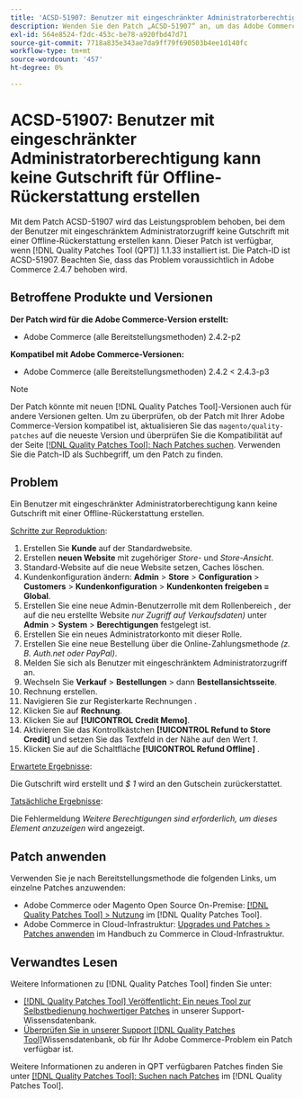 ```yaml
---
title: 'ACSD-51907: Benutzer mit eingeschränkter Administratorberechtigung kann keine Gutschrift für Offline-Rückerstattung erstellen'
description: Wenden Sie den Patch „ACSD-51907“ an, um das Adobe Commerce-Problem zu beheben, bei dem der eingeschränkte Administrator keine Gutschrift mit einer Offline-Rückerstattung erstellen kann.
exl-id: 564e8524-f2dc-453c-be78-a920fbd47d71
source-git-commit: 7718a835e343ae7da9ff79f690503b4ee1d140fc
workflow-type: tm+mt
source-wordcount: '457'
ht-degree: 0%

---
```


# ACSD-51907: Benutzer mit eingeschränkter Administratorberechtigung kann keine Gutschrift für Offline-Rückerstattung erstellen

Mit dem Patch ACSD-51907 wird das Leistungsproblem behoben, bei dem der Benutzer mit eingeschränktem Administratorzugriff keine Gutschrift mit einer Offline-Rückerstattung erstellen kann. Dieser Patch ist verfügbar, wenn [!DNL Quality Patches Tool (QPT)] 1.1.33 installiert ist. Die Patch-ID ist ACSD-51907. Beachten Sie, dass das Problem voraussichtlich in Adobe Commerce 2.4.7 behoben wird.

## Betroffene Produkte und Versionen

**Der Patch wird für die Adobe Commerce-Version erstellt:**

* Adobe Commerce (alle Bereitstellungsmethoden) 2.4.2-p2

**Kompatibel mit Adobe Commerce-Versionen:**

* Adobe Commerce (alle Bereitstellungsmethoden) 2.4.2 &lt; 2.4.3-p3

>[!NOTE]
>
>Der Patch könnte mit neuen [!DNL Quality Patches Tool]-Versionen auch für andere Versionen gelten. Um zu überprüfen, ob der Patch mit Ihrer Adobe Commerce-Version kompatibel ist, aktualisieren Sie das `magento/quality-patches` auf die neueste Version und überprüfen Sie die Kompatibilität auf der Seite [[!DNL Quality Patches Tool]: Nach Patches suchen](https://experienceleague.adobe.com/tools/commerce-quality-patches/index.html?lang=de). Verwenden Sie die Patch-ID als Suchbegriff, um den Patch zu finden.

## Problem

Ein Benutzer mit eingeschränkter Administratorberechtigung kann keine Gutschrift mit einer Offline-Rückerstattung erstellen.

<u>Schritte zur Reproduktion</u>:

1. Erstellen Sie **Kunde** auf der Standardwebsite.
1. Erstellen **neuen Website** mit zugehöriger *Store*- und *Store-Ansicht*.
1. Standard-Website auf die neue Website setzen, Caches löschen.
1. Kundenkonfiguration ändern: **Admin** > **Store** > **Configuration** > **Customers** > **Kundenkonfiguration** > **Kundenkonten freigeben = Global**.
1. Erstellen Sie eine neue Admin-Benutzerrolle mit dem Rollenbereich , der auf die neu erstellte Website *nur Zugriff auf Verkaufsdaten)* unter **Admin** > **System** > **Berechtigungen** festgelegt ist.
1. Erstellen Sie ein neues Administratorkonto mit dieser Rolle.
1. Erstellen Sie eine neue Bestellung über die Online-Zahlungsmethode *(z. B. Auth.net oder PayPal)*.
1. Melden Sie sich als Benutzer mit eingeschränktem Administratorzugriff an.
1. Wechseln Sie **Verkauf** > **Bestellungen** > dann **Bestellansichtsseite**.
1. Rechnung erstellen.
1. Navigieren Sie zur Registerkarte Rechnungen .
1. Klicken Sie auf **Rechnung**.
1. Klicken Sie auf **[!UICONTROL Credit Memo]**.
1. Aktivieren Sie das Kontrollkästchen **[!UICONTROL Refund to Store Credit]** und setzen Sie das Textfeld in der Nähe auf den Wert *1*.
1. Klicken Sie auf die Schaltfläche **[!UICONTROL Refund Offline]** .

<u>Erwartete Ergebnisse</u>:

Die Gutschrift wird erstellt und *$ 1* wird an den Gutschein zurückerstattet.

<u>Tatsächliche Ergebnisse</u>:

Die Fehlermeldung *Weitere Berechtigungen sind erforderlich, um dieses Element anzuzeigen* wird angezeigt.

## Patch anwenden

Verwenden Sie je nach Bereitstellungsmethode die folgenden Links, um einzelne Patches anzuwenden:

* Adobe Commerce oder Magento Open Source On-Premise: [[!DNL Quality Patches Tool] > Nutzung](https://experienceleague.adobe.com/docs/commerce-operations/tools/quality-patches-tool/usage.html?lang=de) im [!DNL Quality Patches Tool].
* Adobe Commerce in Cloud-Infrastruktur: [Upgrades und Patches > Patches anwenden](https://experienceleague.adobe.com/docs/commerce-cloud-service/user-guide/develop/upgrade/apply-patches.html?lang=de) im Handbuch zu Commerce in Cloud-Infrastruktur.

## Verwandtes Lesen

Weitere Informationen zu [!DNL Quality Patches Tool] finden Sie unter:

* [[!DNL Quality Patches Tool] Veröffentlicht: Ein neues Tool zur Selbstbedienung hochwertiger Patches](/help/announcements/adobe-commerce-announcements/magento-quality-patches-released-new-tool-to-self-serve-quality-patches.md) in unserer Support-Wissensdatenbank.
* [Überprüfen Sie in unserer Support [!DNL Quality Patches Tool]](/help/support-tools/patches-available-in-qpt-tool/check-patch-for-magento-issue-with-magento-quality-patches.md)Wissensdatenbank, ob für Ihr Adobe Commerce-Problem ein Patch verfügbar ist.

Weitere Informationen zu anderen in QPT verfügbaren Patches finden Sie unter [[!DNL Quality Patches Tool]: Suchen nach Patches](https://experienceleague.adobe.com/tools/commerce-quality-patches/index.html?lang=de) im [!DNL Quality Patches Tool].
